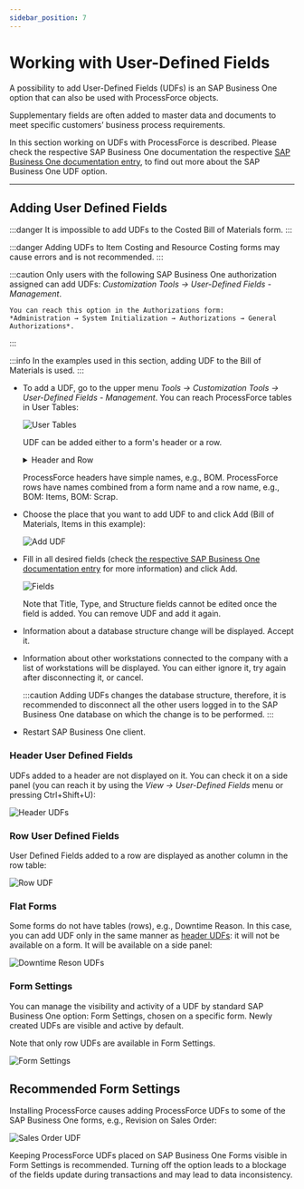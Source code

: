 ```yaml
---
sidebar_position: 7
---
```


# Working with User-Defined Fields

A possibility to add User-Defined Fields (UDFs) is an SAP Business One option that can also be used with ProcessForce objects.

Supplementary fields are often added to master data and documents to meet specific customers’ business process requirements.

In this section working on UDFs with ProcessForce is described. Please check the respective SAP Business One documentation the respective [SAP Business One documentation entry](https://help.sap.com/viewer/68a2e87fb29941b5bf959a184d9c6727/10.0/en-US/4510ff7bcf465d7be10000000a11466f.html), to find out more about the SAP Business One UDF option.

---

## Adding User Defined Fields

:::danger
    It is impossible to add UDFs to the Costed Bill of Materials form.
:::

:::danger
    Adding UDFs to Item Costing and Resource Costing forms may cause errors and is not recommended.
:::

:::caution
    Only users with the following SAP Business One authorization assigned can add UDFs: *Customization Tools → User-Defined Fields - Management*.

    You can reach this option in the Authorizations form:
    *Administration → System Initialization → Authorizations → General Authorizations*.
:::

:::info
    In the examples used in this section, adding UDF to the Bill of Materials is used.
:::

- To add a UDF, go to the upper menu *Tools → Customization Tools → User-Defined Fields - Management*. You can reach ProcessForce tables in User Tables:

    ![User Tables](./media/udfs/udf-tables.webp)

    UDF can be added either to a form's header or a row.

    <details>
        <summary>Header and Row</summary>
        <div>![Header and rows](./media/udfs/bom-header-rows.webp)</div>
    </details>

    ProcessForce headers have simple names, e.g., BOM. ProcessForce rows have names combined from a form name and a row name, e.g., BOM: Items, BOM: Scrap.

- Choose the place that you want to add UDF to and click Add (Bill of Materials, Items in this example):

    ![Add UDF](./media/udfs/udf-add.webp)

- Fill in all desired fields (check [the respective SAP Business One documentation entry](http://help.sap.com/saphelp_sboh92/helpdata/en/45/10ff7bcf465d7be10000000a11466f/content.htm) for more information) and click Add.

    ![Fields](./media/udfs/field-data-add.webp)

    Note that Title, Type, and Structure fields cannot be edited once the field is added. You can remove UDF and add it again.

- Information about a database structure change will be displayed. Accept it.

- Information about other workstations connected to the company with a list of workstations will be displayed. You can either ignore it, try again after disconnecting it, or cancel.

    :::caution
        Adding UDFs changes the database structure, therefore, it is recommended to disconnect all the other users logged in to the SAP Business One database on which the change is to be performed.
    :::

- Restart SAP Business One client.

### Header User Defined Fields

UDFs added to a header are not displayed on it. You can check it on a side panel (you can reach it by using the *View → User-Defined Fields* menu or pressing Ctrl+Shift+U):

![Header UDFs](./media/udfs/udfs-header.webp)

### Row User Defined Fields

User Defined Fields added to a row are displayed as another column in the row table:

![Row UDF](./media/udfs/udf-row-test.webp)

### Flat Forms

Some forms do not have tables (rows), e.g., Downtime Reason. In this case, you can add UDF only in the same manner as [header UDFs](#header-user-defined-fields): it will not be available on a form. It will be available on a side panel:

![Downtime Reson UDFs](./media/udfs/udfs-downtime-reason.webp)

### Form Settings

You can manage the visibility and activity of a UDF by standard SAP Business One option: Form Settings, chosen on a specific form. Newly created UDFs are visible and active by default.

Note that only row UDFs are available in Form Settings.

![Form Settings](./media/udfs/udfs-form-settings.webp)

## Recommended Form Settings

Installing ProcessForce causes adding ProcessForce UDFs to some of the SAP Business One forms, e.g., Revision on Sales Order:

![Sales Order UDF](./media/udfs/udfs-sales-order.webp)

Keeping ProcessForce UDFs placed on SAP Business One Forms visible in Form Settings is recommended. Turning off the option leads to a blockage of the fields update during transactions and may lead to data inconsistency.

